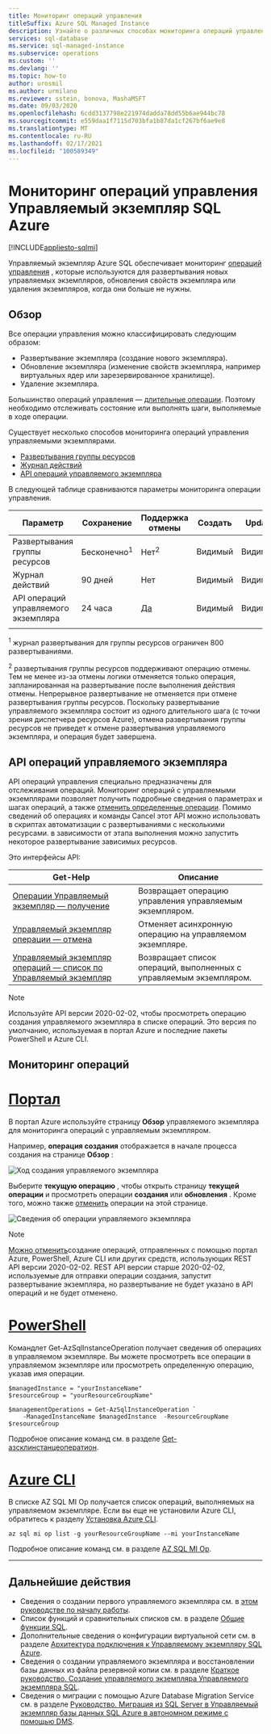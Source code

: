 ```yaml
---
title: Мониторинг операций управления
titleSuffix: Azure SQL Managed Instance
description: Узнайте о различных способах мониторинга операций управления Управляемый экземпляр Azure SQL.
services: sql-database
ms.service: sql-managed-instance
ms.subservice: operations
ms.custom: ''
ms.devlang: ''
ms.topic: how-to
author: urosmil
ms.author: urmilano
ms.reviewer: sstein, bonova, MashaMSFT
ms.date: 09/03/2020
ms.openlocfilehash: 6cdd3137798e221974dadda78dd55b6ae944bc78
ms.sourcegitcommit: e559daa1f7115d703bfa1b87da1cf267bf6ae9e8
ms.translationtype: MT
ms.contentlocale: ru-RU
ms.lasthandoff: 02/17/2021
ms.locfileid: "100589349"
---
```

# <a name="monitoring-azure-sql-managed-instance-management-operations"></a>Мониторинг операций управления Управляемый экземпляр SQL Azure
[!INCLUDE[appliesto-sqlmi](../includes/appliesto-sqlmi.md)]

Управляемый экземпляр Azure SQL обеспечивает мониторинг [операций управления](management-operations-overview.md) , которые используются для развертывания новых управляемых экземпляров, обновления свойств экземпляра или удаления экземпляров, когда они больше не нужны. 

## <a name="overview"></a>Обзор

Все операции управления можно классифицировать следующим образом:

- Развертывание экземпляра (создание нового экземпляра).
- Обновление экземпляра (изменение свойств экземпляра, например виртуальных ядер или зарезервированное хранилище).
- Удаление экземпляра.

Большинство операций управления — [длительные операции](management-operations-overview.md#duration). Поэтому необходимо отслеживать состояние или выполнять шаги, выполняемые в ходе операции. 

Существует несколько способов мониторинга операций управления управляемыми экземплярами.

- [Развертывания группы ресурсов](../../azure-resource-manager/templates/deployment-history.md)
- [Журнал действий](../../azure-monitor/essentials/activity-log.md)
- [API операций управляемого экземпляра](#managed-instance-operations-api)


В следующей таблице сравниваются параметры мониторинга операции управления. 

| Параметр | Сохранение | Поддержка отмены | Создать | Update | DELETE | Отменить | Шаги |
| --- | --- | --- | --- | --- | --- | --- | --- |
| Развертывания группы ресурсов | Бесконечно<sup>1</sup> | Нет<sup>2</sup> | Видимый | Видимый | Не отображается. | Видимый | Не отображается. |
| Журнал действий | 90 дней | Нет | Видимый | Видимый | Видимый | Видимый |  Не отображается. |
| API операций управляемого экземпляра | 24 часа | [Да](management-operations-cancel.md) | Видимый | Видимый | Видимый | Видимый | Видимый |
|  |  |  |  |  |  |  | |

<sup>1</sup> журнал развертывания для группы ресурсов ограничен 800 развертываниями.

<sup>2</sup> развертывания группы ресурсов поддерживают операцию отмены. Тем не менее из-за отмены логики отменяется только операция, запланированная на развертывание после выполнения действия отмены. Непрерывное развертывание не отменяется при отмене развертывания группы ресурсов. Поскольку развертывание управляемого экземпляра состоит из одного длительного шага (с точки зрения диспетчера ресурсов Azure), отмена развертывания группы ресурсов не приведет к отмене развертывания управляемого экземпляра, и операция будет завершена. 

## <a name="managed-instance-operations-api"></a>API операций управляемого экземпляра

API операций управления специально предназначены для отслеживания операций. Мониторинг операций с управляемыми экземплярами позволяет получить подробные сведения о параметрах и шагах операций, а также [отменить определенные операции](management-operations-cancel.md). Помимо сведений об операциях и команды Cancel этот API можно использовать в скриптах автоматизации с развертываниями с несколькими ресурсами. в зависимости от этапа выполнения можно запустить некоторое развертывание зависимых ресурсов.

Это интерфейсы API: 

| Get-Help | Описание |
| --- | --- |
|[Операции Управляемый экземпляр — получение](/rest/api/sql/managedinstanceoperations/get)|Возвращает операцию управления управляемым экземпляром.|
|[Управляемый экземпляр операции — отмена](/rest/api/sql/managedinstanceoperations/cancel)|Отменяет асинхронную операцию на управляемом экземпляре.|
|[Управляемый экземпляр операций — список по Управляемый экземпляр](/rest/api/sql/managedinstanceoperations/listbymanagedinstance)|Возвращает список операций, выполненных с управляемым экземпляром.|

> [!NOTE]
> Используйте API версии 2020-02-02, чтобы просмотреть операцию создания управляемого экземпляра в списке операций. Это версия по умолчанию, используемая в портал Azure и последние пакеты PowerShell и Azure CLI.

## <a name="monitor-operations"></a>Мониторинг операций

# <a name="portal"></a>[Портал](#tab/azure-portal)

В портал Azure используйте страницу **Обзор** управляемого экземпляра для мониторинга операций с управляемым экземпляром. 

Например, **операция создания** отображается в начале процесса создания на странице **Обзор** : 

![Ход создания управляемого экземпляра](./media/management-operations-monitor/monitoring-create-operation.png)

Выберите **текущую операцию** , чтобы открыть страницу **текущей операции** и просмотреть операции **создания** или **обновления** . Кроме того, можно также [отменить](management-operations-cancel.md) операции на этой странице.  

![Сведения об операции управляемого экземпляра](./media/management-operations-monitor/monitoring-operation-details.png)

> [!NOTE]
> [Можно отменить](management-operations-cancel.md)создание операций, отправленных с помощью портал Azure, PowerShell, Azure CLI или других средств, использующих REST API версии 2020-02-02. REST API версии старше 2020-02-02, используемые для отправки операции создания, запустит развертывание экземпляра, но развертывание не будет указано в API операций и не будет отменено.

# <a name="powershell"></a>[PowerShell](#tab/azure-powershell)

Командлет Get-AzSqlInstanceOperation получает сведения об операциях в управляемом экземпляре. Вы можете просмотреть все операции в управляемом экземпляре или просмотреть определенную операцию, указав имя операции.

```powershell-interactive
$managedInstance = "yourInstanceName"
$resourceGroup = "yourResourceGroupName"

$managementOperations = Get-AzSqlInstanceOperation `
    -ManagedInstanceName $managedInstance  -ResourceGroupName $resourceGroup
```

Подробное описание команд см. в разделе [Get-азсклинстанцеоператион](/powershell/module/az.sql/get-azsqlinstanceoperation).

# <a name="azure-cli"></a>[Azure CLI](#tab/azure-cli)

В списке AZ SQL MI Op получается список операций, выполняемых на управляемом экземпляре. Если вы еще не установили Azure CLI, обратитесь к разделу [Установка Azure CLI](/cli/azure/install-azure-cli).

```azurecli-interactive
az sql mi op list -g yourResourceGroupName --mi yourInstanceName 
```

Подробное описание команд см. в разделе [AZ SQL MI Op](/cli/azure/sql/mi/op).

---

## <a name="next-steps"></a>Дальнейшие действия

- Сведения о создании первого управляемого экземпляра см. в [этом руководстве по началу работы](instance-create-quickstart.md).
- Список функций и сравнительных списков см. в разделе [Общие функции SQL](../database/features-comparison.md).
- Дополнительные сведения о конфигурации виртуальной сети см. в разделе [Архитектура подключения к Управляемому экземпляру SQL Azure](connectivity-architecture-overview.md).
- Сведения о создании управляемого экземпляра и восстановлении базы данных из файла резервной копии см. в разделе [Краткое руководство. Создание управляемого экземпляра Управляемого экземпляра SQL](instance-create-quickstart.md).
- Сведения о миграции с помощью Azure Database Migration Service см. в разделе [Руководство. Миграция из SQL Server в Управляемый экземпляр базы данных SQL Azure в автономном режиме с помощью DMS](../../dms/tutorial-sql-server-to-managed-instance.md).